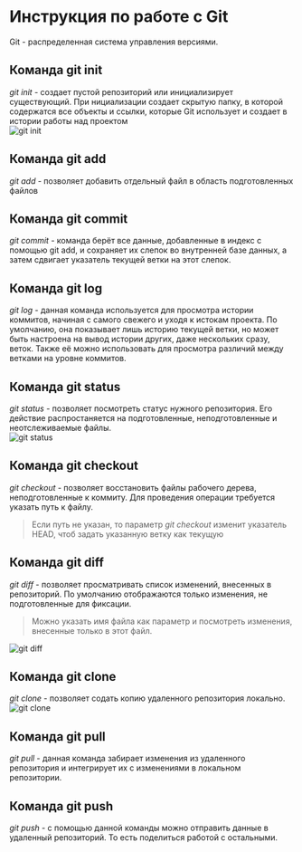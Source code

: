 # Инструкция по работе с Git 
Git - распределенная система управления версиями.
## Команда git init
*git init* - создает пустой репозиторий или инициализирует существующий.
При  нициализации создает скрытую папку, в которой содержатся все объекты и ссылки,
которые Git использует и создает в истории работы над проектом  
![git init](https://sun9-72.userapi.com/impg/WSKaxuL604YLt7khT4gOMawRPj9p_Cg143eQrw/8aMaqarl-4o.jpg?size=453x37&quality=96&sign=8240f09fe7b38cdf55aab8f0ed494cc2&type=album)
## Команда git add
*git add* - позволяет добавить отдельный файл в область подготовленных файлов
## Команда git commit
*git commit* - команда берёт все данные, добавленные в индекс с помощью git add, и сохраняет их слепок во внутренней базе данных, а затем сдвигает указатель текущей ветки на этот слепок.
## Команда git log
*git log* - данная команда используется для просмотра истории коммитов, начиная с самого свежего и уходя к истокам проекта. По умолчанию, она показывает лишь историю текущей ветки, но может быть настроена на вывод истории других, даже нескольких сразу, веток. Также её можно использовать для просмотра различий между ветками на уровне коммитов.
## Команда git status
*git status* - позволяет посмотреть статус нужного репозитория. Его действие распростаняется 
на подготовленные, неподготовленные и неотслеживаемые файлы.  
![git status](https://sun9-28.userapi.com/impg/BwbTEpkvuojCTKoSDBAMCnwynf3wCzXvHTRLlQ/9STiCWW6pSo.jpg?size=558x141&quality=96&sign=638c7f093e60884ac0756afd0e06a3fb&type=album)
## Команда git checkout
*git checkout* - позволяет восстановить файлы рабочего дерева, неподготовленные к коммиту. Для проведения операции требуется указать путь к файлу.
> Если путь не указан, то параметр *git checkout* изменит указатель HEAD, чтоб задать
указанную ветку как текущую
## Команда git diff
*git diff* - позволяет просматривать список изменений, внесенных в репозиторий.
По умолчанию отображаются только изменения, не подготовленные для фиксации.  
>Можно указать имя файла как параметр и посмотреть изменения, внесенные только в этот файл.  
  
![git diff](https://sun9-79.userapi.com/impg/jLrsFlcCKzKUF8ZVn8-pjUokpnOi_auacHLDHg/YTXVRNl30Ig.jpg?size=998x485&quality=96&sign=a1a73a4609d3af230911e9bf5694e08f&type=album)
## Команда git clone
*git clone* - позволяет содать копию удаленного репозитория локально.  
![git clone](https://s3.ap-south-1.amazonaws.com/s3.studytonight.com/tutorials/uploads/pictures/1623155541-103268.png)  
## Команда git pull
*git pull* - данная команда забирает изменения из удаленного репозитория и интегрирует их с изменениями в локальном репозитории.
## Команда git push
*git push* - с помощью данной команды можно отправить данные в удаленный репозиторий. То есть поделиться работой с остальными.
